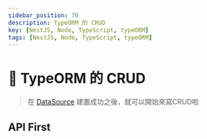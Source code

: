 ```yaml
---
sidebar_position: 70
description: TypeORM 的 CRUD
key: [NestJS, Node, TypeScript, typeORM]
tags: [NestJS, Node, TypeScript, typeORM]
---
```


# 🐔 TypeORM 的 CRUD

> 在 [DataSource](https://town.lychicken.com/docs/nest/useTypeorm) 建置成功之後，就可以開始來寫CRUD啦

## API First